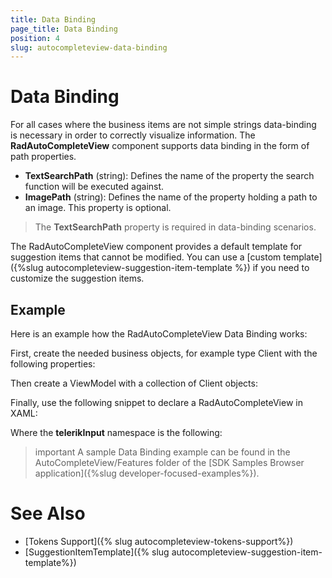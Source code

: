 ```yaml
---
title: Data Binding
page_title: Data Binding
position: 4
slug: autocompleteview-data-binding
---
```


# Data Binding

For all cases where the business items are not simple strings data-binding is necessary in order to correctly visualize information. The **RadAutoCompleteView** component supports data binding in the form of path properties.

- **TextSearchPath** (string): Defines the name of the property the search function will be executed against.
- **ImagePath** (string): Defines the name of the property holding a path to an image. This property is optional.

>The **TextSearchPath** property is required in data-binding scenarios.

The RadAutoCompleteView component provides a default template for suggestion items that cannot be modified. You can use a [custom template]({%slug autocompleteview-suggestion-item-template %}) if you need to customize the suggestion items.

## Example

Here is an example how the RadAutoCompleteView Data Binding works:

First, create the needed business objects, for example type Client with the following properties:

<snippet id='autocompleteview-features-businessobject'/>

Then create a ViewModel with a collection of Client objects:

<snippet id='autocompleteview-features-viewmodel'/>

Finally, use the following snippet to declare a RadAutoCompleteView in XAML:

<snippet id='autocompleteview-features-data-binding'/>

Where the **telerikInput** namespace is the following:

<snippet id='xmlns-telerikinput'/>

>important A sample Data Binding example can be found in the AutoCompleteView/Features folder of the [SDK Samples Browser application]({%slug developer-focused-examples%}).

# See Also

- [Tokens Support]({% slug autocompleteview-tokens-support%})
- [SuggestionItemTemplate]({% slug autocompleteview-suggestion-item-template%})